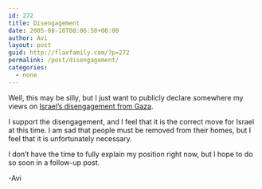 ```yaml
---
id: 272
title: Disengagement
date: 2005-08-10T08:06:58+00:00
author: Avi
layout: post
guid: http://flaxfamily.com/?p=272
permalink: /post/disengagement/
categories:
  - none
---
```

Well, this may be silly, but I just want to publicly declare somewhere my views on [Israel&#8217;s disengagement from Gaza](http://news.google.com/news?hl=en&edition=us&ie=ascii&q=gaza%20disengagement "Google News Search: gaza disengagement").

I support the disengagement, and I feel that it is the correct move for Israel at this time. I am sad that people must be removed from their homes, but I feel that it is unfortunately necessary.

I don&#8217;t have the time to fully explain my position right now, but I hope to do so soon in a follow-up post.

-Avi